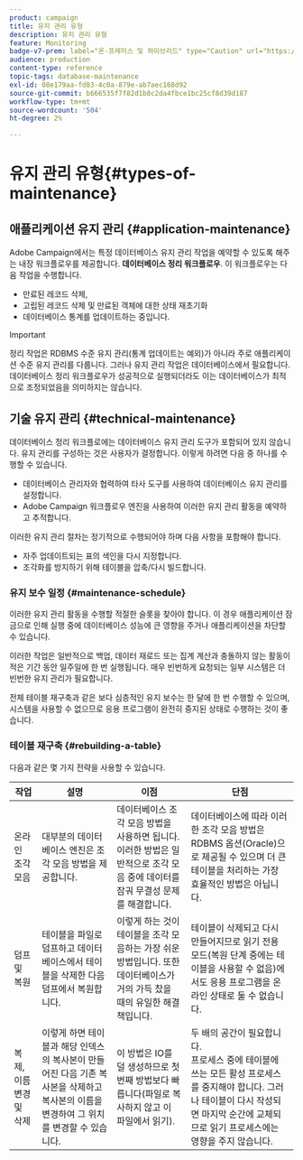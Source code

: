 ```yaml
---
product: campaign
title: 유지 관리 유형
description: 유지 관리 유형
feature: Monitoring
badge-v7-prem: label="온-프레미스 및 하이브리드" type="Caution" url="https://experienceleague.adobe.com/docs/campaign-classic/using/installing-campaign-classic/architecture-and-hosting-models/hosting-models-lp/hosting-models.html?lang=ko" tooltip="온-프레미스 및 하이브리드 배포에만 적용"
audience: production
content-type: reference
topic-tags: database-maintenance
exl-id: 08e179aa-fd83-4c0a-879e-ab7aec168d92
source-git-commit: b666535f7f82d1b8c2da4fbce1bc25cf8d39d187
workflow-type: tm+mt
source-wordcount: '504'
ht-degree: 2%

---
```


# 유지 관리 유형{#types-of-maintenance}



## 애플리케이션 유지 관리 {#application-maintenance}

Adobe Campaign에서는 특정 데이터베이스 유지 관리 작업을 예약할 수 있도록 해주는 내장 워크플로우를 제공합니다. **데이터베이스 정리 워크플로우**. 이 워크플로우는 다음 작업을 수행합니다.

* 만료된 레코드 삭제,
* 고립된 레코드 삭제 및 만료된 객체에 대한 상태 재초기화
* 데이터베이스 통계를 업데이트하는 중입니다.

>[!IMPORTANT]
>
>정리 작업은 RDBMS 수준 유지 관리(통계 업데이트는 예외)가 아니라 주로 애플리케이션 수준 유지 관리를 다룹니다. 그러나 유지 관리 작업은 데이터베이스에서 필요합니다. 데이터베이스 정리 워크플로우가 성공적으로 실행되더라도 이는 데이터베이스가 최적으로 조정되었음을 의미하지는 않습니다.

## 기술 유지 관리 {#technical-maintenance}

데이터베이스 정리 워크플로에는 데이터베이스 유지 관리 도구가 포함되어 있지 않습니다. 유지 관리를 구성하는 것은 사용자가 결정합니다. 이렇게 하려면 다음 중 하나를 수행할 수 있습니다.

* 데이터베이스 관리자와 협력하여 타사 도구를 사용하여 데이터베이스 유지 관리를 설정합니다.
* Adobe Campaign 워크플로우 엔진을 사용하여 이러한 유지 관리 활동을 예약하고 추적합니다.

이러한 유지 관리 절차는 정기적으로 수행되어야 하며 다음 사항을 포함해야 합니다.

* 자주 업데이트되는 표의 색인을 다시 지정합니다.
* 조각화를 방지하기 위해 테이블을 압축/다시 빌드합니다.

### 유지 보수 일정 {#maintenance-schedule}

이러한 유지 관리 활동을 수행할 적절한 슬롯을 찾아야 합니다. 이 경우 애플리케이션 잠금으로 인해 실행 중에 데이터베이스 성능에 큰 영향을 주거나 애플리케이션을 차단할 수 있습니다.

이러한 작업은 일반적으로 백업, 데이터 재로드 또는 집계 계산과 충돌하지 않는 활동이 적은 기간 동안 일주일에 한 번 실행됩니다. 매우 빈번하게 요청되는 일부 시스템은 더 빈번한 유지 관리가 필요합니다.

전체 테이블 재구축과 같은 보다 심층적인 유지 보수는 한 달에 한 번 수행할 수 있으며, 시스템을 사용할 수 없으므로 응용 프로그램이 완전히 중지된 상태로 수행하는 것이 좋습니다.

### 테이블 재구축 {#rebuilding-a-table}

다음과 같은 몇 가지 전략을 사용할 수 있습니다.

<table> 
 <thead> 
  <tr> 
   <th> 작업 </th> 
   <th> 설명 </th> 
   <th> 이점 </th> 
   <th> 단점 </th> 
  </tr> 
 </thead> 
 <tbody> 
  <tr> 
   <td> 온라인 조각 모음<br /> </td> 
   <td> 대부분의 데이터베이스 엔진은 조각 모음 방법을 제공합니다.<br /> </td> 
   <td> 데이터베이스 조각 모음 방법을 사용하면 됩니다. 이러한 방법은 일반적으로 조각 모음 중에 데이터를 잠궈 무결성 문제를 해결합니다.<br /> </td> 
   <td> 데이터베이스에 따라 이러한 조각 모음 방법은 RDBMS 옵션(Oracle)으로 제공될 수 있으며 더 큰 테이블을 처리하는 가장 효율적인 방법은 아닙니다.<br /> </td> 
  </tr> 
  <tr> 
   <td> 덤프 및 복원<br /> </td> 
   <td> 테이블을 파일로 덤프하고 데이터베이스에서 테이블을 삭제한 다음 덤프에서 복원합니다.<br /> </td> 
   <td> 이렇게 하는 것이 테이블을 조각 모음하는 가장 쉬운 방법입니다. 또한 데이터베이스가 거의 가득 찼을 때의 유일한 해결책입니다.<br /> </td> 
   <td> 테이블이 삭제되고 다시 만들어지므로 읽기 전용 모드(복원 단계 중에는 테이블을 사용할 수 없음)에서도 응용 프로그램을 온라인 상태로 둘 수 없습니다.<br /> </td> 
  </tr> 
  <tr> 
   <td> 복제, 이름 변경 및 삭제<br /> </td> 
   <td> 이렇게 하면 테이블과 해당 인덱스의 복사본이 만들어진 다음 기존 복사본을 삭제하고 복사본의 이름을 변경하여 그 위치를 변경할 수 있습니다.<br /> </td> 
   <td> 이 방법은 IO를 덜 생성하므로 첫 번째 방법보다 빠릅니다(파일로 복사하지 않고 이 파일에서 읽기).<br /> </td> 
   <td> 두 배의 공간이 필요합니다.<br /> 프로세스 중에 테이블에 쓰는 모든 활성 프로세스를 중지해야 합니다. 그러나 테이블이 다시 작성되면 마지막 순간에 교체되므로 읽기 프로세스에는 영향을 주지 않습니다. <br /> </td> 
  </tr> 
 </tbody> 
</table>
